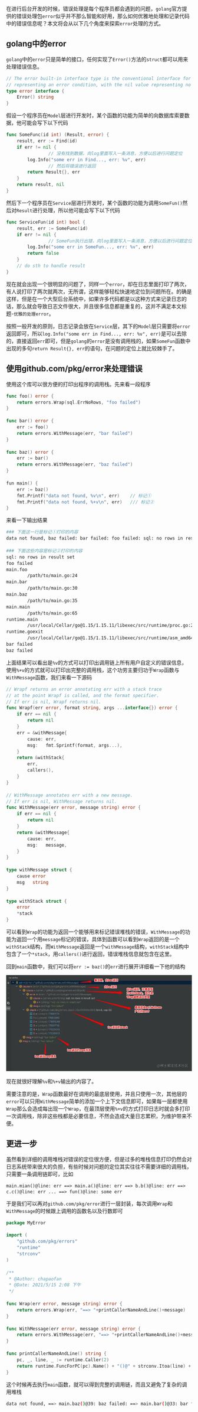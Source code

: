 在进行后台开发的时候，错误处理是每个程序员都会遇到的问题，`golang`官方提供的错误处理包`error`似乎并不那么智能和好用，那么如何优雅地处理和记录代码中的错误信息呢？本文将会从以下几个角度来探索`error`处理的方式。

## golang中的error

`golang`中的`error`只是简单的接口，任何实现了`Error()`方法的`struct`都可以用来处理错误信息。

```go
// The error built-in interface type is the conventional interface for
// representing an error condition, with the nil value representing no error.
type error interface {
	Error() string
}
```

假设一个程序员在`Model`层进行开发时，某个函数的功能为简单的向数据库索要数据，他可能会写下以下代码

```go
func SomeFunc(id int) (Result, error) {
	result, err := Find(id)
	if err != nil {
                // 没有找到数据，向log里面写入一条消息，方便以后进行问题定位
		log.Info("some err in Find..., err: %v", err)
                // 然后将错误进行返回
		return Result{}, err
	}
	return result, nil
}
```

然后下一个程序员在`Service`层进行开发时，某个函数的功能为调用`SomeFun()`然后对`Result`进行处理，所以他可能会写下以下代码

```go
func ServiceFun(id int) bool {
	result, err := SomeFunc(id)
	if err != nil {
                // SomeFun执行出错，向log里面写入一条消息，方便以后进行问题定位
		log.Info("some err in SomeFun..., err: %v", err)
		return false
	}
	// do sth to handle result
}
```

现在就会出现一个很明显的问题了，同样一个`error`，却在日志里面打印了两次，有人说打印了两次就两次，无所谓，这样能够轻松快速地定位到问题所在。的确是这样，但是在一个大型后台系统中，如果许多代码都是以这种方式来记录日志的话，那么就会导致日志文件很大，并且很多信息都是重复的，这并不满足本文标题-`优雅的处理error`。

按照一般开发的原则，日志记录会放在`Service`层，其下的`Model`层只需要将`error`返回即可，所以`log.Info("some err in Find..., err: %v", err)`是可以去除的，直接返回`err`即可，但是`golang`的`error`是没有调用栈的，如果`SomeFun`函数中出现的多句`return Result{}, err`的语句，在问题的定位上就比较棘手了。

## 使用github.com/pkg/error来处理错误

使用这个库可以很方便的打印出程序的调用栈。先来看一段程序

```go
func foo() error {
	return errors.Wrap(sql.ErrNoRows, "foo failed")
}

func bar() error {
	err := foo()
	return errors.WithMessage(err, "bar failed")
}

func baz() error {
	err := bar()
	return errors.WithMessage(err, "baz failed")
}

fun main() {
    err := baz()
    fmt.Printf("data not found, %v\n", err)    // 标记①
    fmt.Printf("data not found, %+v\n", err)   /// 标记②
}
```

来看一下输出结果

```bash
### 下面这一行是标记①打印的内容
data not found, baz failed: bar failed: foo failed: sql: no rows in result set

### 下面这些内容是标记②打印的内容
sql: no rows in result set
foo failed
main.foo
        /path/to/main.go:24
main.bar
        /path/to/main.go:30
main.baz
        /path/to/main.go:35
main.main
        /path/to/main.go:65
runtime.main
        /usr/local/Cellar/go@1.15/1.15.11/libexec/src/runtime/proc.go:204
runtime.goexit
        /usr/local/Cellar/go@1.15/1.15.11/libexec/src/runtime/asm_amd64.s:1374
bar failed
baz failed
```

上面结果可以看出是`%v`的方式可以打印出调用链上所有用户自定义的错误信息，使用`%+v`的方式就可以打印出完整的调用栈，这个功劳主要归功于`Wrap`函数与`WithMessage`函数，我们来看一下源码

```go
// Wrapf returns an error annotating err with a stack trace
// at the point Wrapf is called, and the format specifier.
// If err is nil, Wrapf returns nil.
func Wrapf(err error, format string, args ...interface{}) error {
	if err == nil {
		return nil
	}
	err = &withMessage{
		cause: err,
		msg:   fmt.Sprintf(format, args...),
	}
	return &withStack{
		err,
		callers(),
	}
}

// WithMessage annotates err with a new message.
// If err is nil, WithMessage returns nil.
func WithMessage(err error, message string) error {
	if err == nil {
		return nil
	}
	return &withMessage{
		cause: err,
		msg:   message,
	}
}

type withMessage struct {
	cause error
	msg   string
}

type withStack struct {
	error
	*stack
}
```

可以看到`Wrap`的功能为返回一个能够用来标记错误堆栈的错误，`WithMessage`的功能为返回一个用`message`标记的错误，具体到函数可以看到`Wrap`返回的是一个`withStack`结构，而`WithMessage`返回是一个`withMessage`结构，`withStack`结构中包含了一个`*stack`，用`callers()`进行返回，错误堆栈信息就包含在这里。

回到`main`函数中，我们可以将`err := baz()`的`err`进行展开详细看一下他的结构


![9bd239903d5b494e98e3ba8813f2a485_tplv-k3u1fbpfcp-watermark](assets/9bd239903d5b494e98e3ba8813f2a485_tplv-k3u1fbpfcp-watermark.webp)

现在就很好理解`%v`和`%+v`输出的内容了。

需要注意的是，`Wrap`函数最好在调用的最底层使用，并且只使用一次，其他层的`error`可以只用`WithMessage`简单的添加一个上下文信息即可，如果每一层都使用`Wrap`那么会造成每出现一个`Wrap`，在最顶层使用`%+v`的方式打印日志时就会多打印一次调用栈，除非这些栈都是必要信息，不然会造成大量日志累积，为维护带来不便。

## 更进一步

虽然看到详细的调用堆栈对错误的定位很方便，但是过多的堆栈信息打印仍然会对日志系统带来很大的负担，有些时候对问题的定位其实往往不需要详细的调用栈，只需要一条调用链即可，比如

```
main.mian()@line: err ==> main.a()@line: err ==> b.b()@line: err ==> c.c()@line: err ... ==> fun()@line: some err
```

于是我们可以再对`github.com/pkg/error`进行一层封装，每次调用`Wrap`和`WithMessage`的时候跟上调用的函数名以及行数即可

```go
package MyError

import (
	"github.com/pkg/errors"
	"runtime"
	"strconv"
)

/**
 * @Author: chapaofan
 * @Date: 2021/5/15 2:08 下午
 */

func Wrap(err error, message string) error {
	return errors.Wrap(err, "==> "+printCallerNameAndLine()+message)
}

func WithMessage(err error, message string) error {
	return errors.WithMessage(err, "==> "+printCallerNameAndLine()+message)
}

func printCallerNameAndLine() string {
	pc, _, line, _ := runtime.Caller(2)
	return runtime.FuncForPC(pc).Name() + "()@" + strconv.Itoa(line) + ": "
}
```

这个时候再去执行`main`函数，就可以得到完整的调用链，而且又避免了复杂的调用堆栈

```bash
data not found, ==> main.baz()@39: baz failed: ==> main.bar()@33: bar failed: ==> main.foo()@24: foo failed: sql: no rows in result set
```